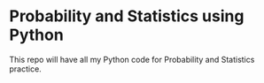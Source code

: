 # Probability and Statistics using Python

This repo will have all my Python code for Probability and Statistics practice.

